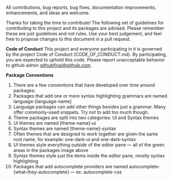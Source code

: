 All contributions, bug reports, bug fixes, documentation improvements, enhancements, and ideas are welcome.

Thanks for taking the time to contribute!
The following set of guidelines for contributing to this project and its packages are advised. Please remember these are just guidelines and not rules. Use your best judgement, and feel free to propose changes to this document in a pull request.

**Code of Conduct**
This project and everyone participating in it is governed by the project Code of Conduct (CODE_OF_CONDUCT.md). By participating, you are expected to uphold this code. Please report unacceptable behavior to github admin githubfinal@github.com.

**Package Conventions**
1. There are a few conventions that have developed over time around packages:
2. Packages that add one or more syntax highlighting grammars are named language-[language-name]
3. Language packages can add other things besides just a grammar. Many offer commonly-used snippets. Try not to add too much though.
4. Theme packages are split into two categories: UI and Syntax themes
5. UI themes are named [theme-name]-ui
6. Syntax themes are named [theme-name]-syntax
7. Often themes that are designed to work together are given the same root name, for example: one-dark-ui and one-dark-syntax
8. UI themes style everything outside of the editor pane — all of the green areas in the packages image above
9. Syntax themes style just the items inside the editor pane, mostly syntax highlighting
10. Packages that add autocomplete providers are named autocomplete-[what-they-autocomplete] — ex: autocomplete-css
